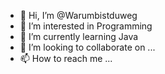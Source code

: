 - 👋 Hi, I’m @Warumbistduweg
- 👀 I’m interested in Programming
- 🌱 I’m currently learning Java
- 💞️ I’m looking to collaborate on ...
- 📫 How to reach me ...

<!---
Warumbistduweg/Warumbistduweg is a ✨ special ✨ repository because its `README.md` (this file) appears on your GitHub profile.
You can click the Preview link to take a look at your changes.
--->
